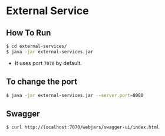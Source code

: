 # External Service

## How To Run

```bash
$ cd external-services/
$ java -jar external-services.jar
```
- It uses port `7070` by default.

## To change the port

```bash
$ java -jar external-services.jar --server.port=8080
```

## Swagger
```bash
$ curl http://localhost:7070/webjars/swagger-ui/index.html
```
